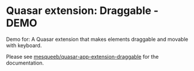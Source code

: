 # Quasar extension: Draggable - DEMO

Demo for: A Quasar extension that makes elements draggable and movable with keyboard.

Please see [mesqueeb/quasar-app-extension-draggable](https://github.com/mesqueeb/quasar-app-extension-draggable) for the documentation.
